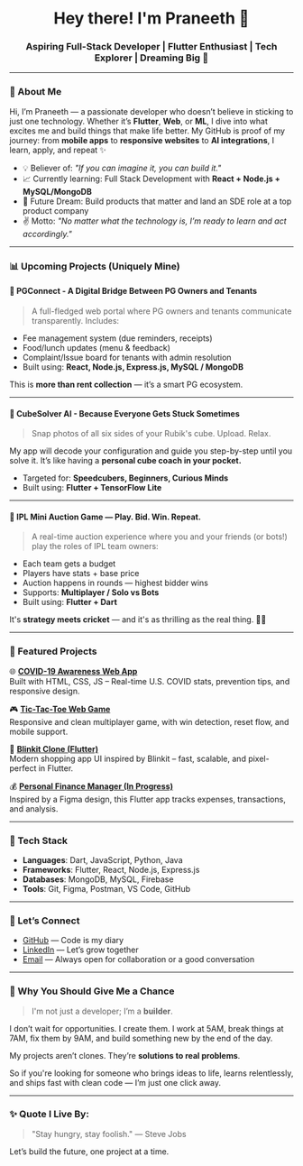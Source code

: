 <h1 align="center">Hey there! I'm Praneeth 🌟</h1>
<h3 align="center">Aspiring Full-Stack Developer | Flutter Enthusiast | Tech Explorer | Dreaming Big 🌟</h3>

--- 

### 🌟 About Me

Hi, I’m Praneeth — a passionate developer who doesn’t believe in sticking to just one technology. Whether it’s **Flutter**, **Web**, or **ML**, 
I dive into what excites me and build things that make life better.
My GitHub is proof of my journey: from **mobile apps** to **responsive websites** to **AI integrations**, I learn, apply, and repeat ✨

- 💡 Believer of: *"If you can imagine it, you can build it."*
- 📈 Currently learning: Full Stack Development with **React + Node.js + MySQL/MongoDB**
- 🚀 Future Dream: Build products that matter and land an SDE role at a top product company
- ✌️ Motto: *"No matter what the technology is, I’m ready to learn and act accordingly."*

---

### 📊 Upcoming Projects (Uniquely Mine)

#### 🏡 PGConnect - A Digital Bridge Between PG Owners and Tenants
> A full-fledged web portal where PG owners and tenants communicate transparently. Includes:

- Fee management system (due reminders, receipts)
- Food/lunch updates (menu & feedback)
- Complaint/Issue board for tenants with admin resolution
- Built using: **React, Node.js, Express.js, MySQL / MongoDB**

This is **more than rent collection** — it’s a smart PG ecosystem.

---

#### 🧩 CubeSolver AI - Because Everyone Gets Stuck Sometimes
> Snap photos of all six sides of your Rubik's cube. Upload. Relax.

My app will decode your configuration and guide you step-by-step until you solve it. It’s like having a **personal cube coach in your pocket.**

- Targeted for: **Speedcubers, Beginners, Curious Minds**
- Built using: **Flutter + TensorFlow Lite**

---

#### 🏀 IPL Mini Auction Game — Play. Bid. Win. Repeat.
> A real-time auction experience where you and your friends (or bots!) play the roles of IPL team owners:

- Each team gets a budget
- Players have stats + base price
- Auction happens in rounds — highest bidder wins
- Supports: **Multiplayer / Solo vs Bots**
- Built using: **Flutter + Dart**

It's **strategy meets cricket** — and it's as thrilling as the real thing. 🏏🌟

---

### 🚀 Featured Projects

🌐 [**COVID-19 Awareness Web App**](https://github.com/yourusername/covid19-awareness)  
Built with HTML, CSS, JS – Real-time U.S. COVID stats, prevention tips, and responsive design.

🎮 [**Tic-Tac-Toe Web Game**](https://github.com/yourusername/Tic-Tac-Toe)  
Responsive and clean multiplayer game, with win detection, reset flow, and mobile support.

🛒 [**Blinkit Clone (Flutter)**](https://github.com/yourusername/Blinkit_Clone)  
Modern shopping app UI inspired by Blinkit – fast, scalable, and pixel-perfect in Flutter.

💰 [**Personal Finance Manager (In Progress)**](https://github.com/yourusername/FinanceApp)  
Inspired by a Figma design, this Flutter app tracks expenses, transactions, and analysis.

---

### 🧱 Tech Stack

- **Languages**: Dart, JavaScript, Python, Java
- **Frameworks**: Flutter, React, Node.js, Express.js
- **Databases**: MongoDB, MySQL, Firebase
- **Tools**: Git, Figma, Postman, VS Code, GitHub

---

### 👤 Let’s Connect

- [GitHub](https://github.com/srikurmadasupraneeth) — Code is my diary
- [LinkedIn](https://www.linkedin.com/in/praneeth-srikurmadasu-738bb922a/) — Let’s grow together
- [Email](mailto:srikurmadasupraneeth@gmail.com) — Always open for collaboration or a good conversation

---

### 🌟 Why You Should Give Me a Chance

> I'm not just a developer; I’m a **builder**.

I don’t wait for opportunities. I create them. I work at 5AM, break things at 7AM, fix them by 9AM, and build something new by the end of the day.

My projects aren’t clones. They’re **solutions to real problems**.

So if you're looking for someone who brings ideas to life, learns relentlessly, and ships fast with clean code — I’m just one click away.

---

### ✨ Quote I Live By:
> "Stay hungry, stay foolish." — Steve Jobs

Let’s build the future, one project at a time.

